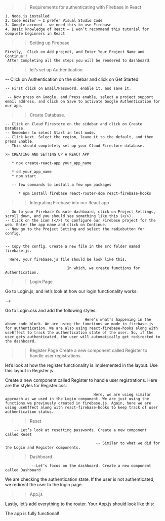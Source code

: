 > > Requirements for authenticating with Firebase in React

    1. Node.js installed
    2. Code editor — I prefer Visual Studio Code
    3. Google account — we need this to use Firebase
    4. Basic knowledge of React — I won’t recommend this tutorial for complete beginners in React

> > Setting up Firebase

    Firstly,  Click on Add project, and Enter Your Project Name and Continue!!
     After Completing all the steps you will be rendered to dashboard.

> > let’s set up Authentication

-- Click on Authentication on the sidebar and click on Get Started

    -- First click on Email/Password, enable it, and save it.

     -- Now press on Google, and Press enable, select a project support email address, and click on Save to activate Google Authentication for our app.

> > Create Database.

    -- Click on Cloud Firestore on the sidebar and click on Create Database.
    -- Remember to select Start in test mode.
    -- Click Next. Select the region, leave it to the default, and then press Enable.
    -- This should completely set up your Cloud Firestore database.

    >> CREATING AND SETTING UP A REACT APP

       * npx create-react-app your_app_name

       * cd your_app_name
       * npm start

       -- few commands to install a few npm packages

          * npm install firebase react-router-dom react-firebase-hooks

> > Integrating Firebase into our React app

    -- Go to your Firebase Console dashboard, click on Project Settings, scroll down, and you should see something like this (</>).
    -- Click on the icon (</>) to configure our Firebase project for the web. Enter the app name and click on Continue.
    -- Now go to the Project Setting and select the radiobutton for config.


    -- Copy the config. Create a new file in the src folder named firebase.js.

      Here, your firebase.js file should be look like this,

<!--
                                    import { initializeApp } from "firebase/app";
                                import {
                                GoogleAuthProvider,
                                getAuth,
                                signInWithPopup,
                                signInWithEmailAndPassword,
                                createUserWithEmailAndPassword,
                                sendPasswordResetEmail,
                                signOut,
                                } from "firebase/auth";
                                import {
                                getFirestore,
                                query,
                                getDocs,
                                collection,
                                where,
                                addDoc,
                                } from "firebase/firestore";
                                const firebaseConfig = {
                                apiKey: "AIzaSyDIXJ5YT7hoNbBFqK3TBcV41-TzIO-7n7w",
                                authDomain: "fir-auth-6edd8.firebaseapp.com",
                                projectId: "fir-auth-6edd8",
                                storageBucket: "fir-auth-6edd8.appspot.com",
                                messagingSenderId: "904760319835",
                                appId: "1:904760319835:web:44fd0d957f114b4e51447e",
                                measurementId: "G-Q4TYKH9GG7",
                                };
                                const app = initializeApp(firebaseConfig);
                                const auth = getAuth(app);
                                const db = getFirestore(app);
                                const googleProvider = new GoogleAuthProvider();
                                const signInWithGoogle = async () => {
                                try {
                                    const res = await signInWithPopup(auth, googleProvider);
                                    const user = res.user;
                                    const q = query(collection(db, "users"), where("uid", "==", user.uid));
                                    const docs = await getDocs(q);
                                    if (docs.docs.length === 0) {
                                    await addDoc(collection(db, "users"), {
                                        uid: user.uid,
                                        name: user.displayName,
                                        authProvider: "google",
                                        email: user.email,
                                    });
                                    }
                                } catch (err) {
                                    console.error(err);
                                    alert(err.message);
                                }
                                };
                                const logInWithEmailAndPassword = async (email, password) => {
                                try {
                                    await signInWithEmailAndPassword(auth, email, password);
                                } catch (err) {
                                    console.error(err);
                                    alert(err.message);
                                }
                                };
                                const registerWithEmailAndPassword = async (name, email, password) => {
                                try {
                                    const res = await createUserWithEmailAndPassword(auth, email, password);
                                    const user = res.user;
                                    await addDoc(collection(db, "users"), {
                                    uid: user.uid,
                                    name,
                                    authProvider: "local",
                                    email,
                                    });
                                } catch (err) {
                                    console.error(err);
                                    alert(err.message);
                                }
                                };
                                const sendPasswordReset = async (email) => {
                                try {
                                    await sendPasswordResetEmail(auth, email);
                                    alert("Password reset link sent!");
                                } catch (err) {
                                    console.error(err);
                                    alert(err.message);
                                }
                                };
                                const logout = () => {
                                signOut(auth);
                                };
                                export {
                                auth,
                                db,
                                signInWithGoogle,
                                logInWithEmailAndPassword,
                                registerWithEmailAndPassword,
                                sendPasswordReset,
                                logout,
                                }; -->

                                In which, we create functions for Authentication.

> > Login Page

<!-- ---------------------------------------Login.js-------------------------------------------- -->

Go to Login.js, and let’s look at how our login functionality works:

<!--
                                <!-- import React, { useEffect, useState } from "react";
                                import { Link, useNavigate } from "react-router-dom";
                                import { auth, signInWithEmailAndPassword, signInWithGoogle } from "./firebase";
                                import { useAuthState } from "react-firebase-hooks/auth";
                                import "./Login.css";
                                function Login() {
                                const [email, setEmail] = useState("");
                                const [password, setPassword] = useState("");
                                const [user, loading, error] = useAuthState(auth);
                                const navigate = useNavigate();
                                useEffect(() => {
                                    if (loading) {
                                    // maybe trigger a loading screen
                                    return;
                                    }
                                    if (user) navigate("/dashboard");
                                }, [user, loading]);
                                return (
                                    <div className="login">
                                    <div className="login__container">
                                        <input
                                        type="text"
                                        className="login__textBox"
                                        value={email}
                                        onChange={(e) => setEmail(e.target.value)}
                                        placeholder="E-mail Address"
                                        />
                                        <input
                                        type="password"
                                        className="login__textBox"
                                        value={password}
                                        onChange={(e) => setPassword(e.target.value)}
                                        placeholder="Password"
                                        />
                                        <button
                                        className="login__btn"
                                        onClick={() => signInWithEmailAndPassword(email, password)}
                                        >
                                        Login
                                        </button>
                                        <button className="login__btn login__google" onClick={signInWithGoogle}>
                                        Login with Google
                                        </button>
                                        <div>
                                        <Link to="/reset">Forgot Password</Link>
                                        </div>
                                        <div>
                                        Don't have an account? <Link to="/register">Register</Link> now.
                                        </div>
                                    </div>
                                    </div>
                                );
                                }
                                export default Login; --> -->

<!-- ----------------------------------------------Login.css---------------------------------------------- -->

Go to Login.css and add the following styles.

<!--
                                        .login {
                                        height: 100vh;
                                        width: 100vw;
                                        display: flex;
                                        align-items: center;
                                        justify-content: center;
                                        }
                                        .login__container {
                                        display: flex;
                                        flex-direction: column;
                                        text-align: center;
                                        background-color: #dcdcdc;
                                        padding: 30px;
                                        }
                                        .login__textBox {
                                        padding: 10px;
                                        font-size: 18px;
                                        margin-bottom: 10px;
                                        }
                                        .login__btn {
                                        padding: 10px;
                                        font-size: 18px;
                                        margin-bottom: 10px;
                                        border: none;
                                        color: white;
                                        background-color: black;
                                        }
                                        .login__google {
                                        background-color: #4285f4;
                                        }
                                        .login div {
                                        margin-top: 7px;
                                        } -->

                                        Here’s what’s happening in the above code block. We are using the functions we made in firebase.js for authentication. We are also using react-firebase-hooks along with useEffect to track the authentication state of the user. So, if the user gets authenticated, the user will automatically get redirected to the dashboard.

> > Register Page
> > Create a new component called Register to handle user registrations.

<!-- ----------------------------------------Register.js-------------------------------------------- -->

let’s look at how the register functionality is implemented in the layout. Use this layout in Register.js

<!--
                                    import React, { useEffect, useState } from "react";
                                    import { useAuthState } from "react-firebase-hooks/auth";
                                    import { Link, useHistory } from "react-router-dom";
                                    import {
                                    auth,
                                    registerWithEmailAndPassword,
                                    signInWithGoogle,
                                    } from "./firebase";
                                    import "./Register.css";
                                    function Register() {
                                    const [email, setEmail] = useState("");
                                    const [password, setPassword] = useState("");
                                    const [name, setName] = useState("");
                                    const [user, loading, error] = useAuthState(auth);
                                    const history = useHistory();
                                    const register = () => {
                                        if (!name) alert("Please enter name");
                                        registerWithEmailAndPassword(name, email, password);
                                    };
                                    useEffect(() => {
                                        if (loading) return;
                                        if (user) history.replace("/dashboard");
                                    }, [user, loading]);
                                    return (
                                        <div className="register">
                                        <div className="register__container">
                                            <input
                                            type="text"
                                            className="register__textBox"
                                            value={name}
                                            onChange={(e) => setName(e.target.value)}
                                            placeholder="Full Name"
                                            />
                                            <input
                                            type="text"
                                            className="register__textBox"
                                            value={email}
                                            onChange={(e) => setEmail(e.target.value)}
                                            placeholder="E-mail Address"
                                            />
                                            <input
                                            type="password"
                                            className="register__textBox"
                                            value={password}
                                            onChange={(e) => setPassword(e.target.value)}
                                            placeholder="Password"
                                            />
                                            <button className="register__btn" onClick={register}>
                                            Register
                                            </button>
                                            <button
                                            className="register__btn register__google"
                                            onClick={signInWithGoogle}
                                            >
                                            Register with Google
                                            </button>
                                            <div>
                                            Already have an account? <Link to="/">Login</Link> now.
                                            </div>
                                        </div>
                                        </div>
                                    );
                                    }
                                    export default Register; -->

<!-- ---------------------------------------------Register.css------------------------------------------------------>

Create a new component called Register to handle user registrations. Here are the styles for Register.css:

<!--
                                            .register {
                                            height: 100vh;
                                            width: 100vw;
                                            display: flex;
                                            align-items: center;
                                            justify-content: center;
                                            }
                                            .register__container {
                                            display: flex;
                                            flex-direction: column;
                                            text-align: center;
                                            background-color: #dcdcdc;
                                            padding: 30px;
                                            }
                                            .register__textBox {
                                            padding: 10px;
                                            font-size: 18px;
                                            margin-bottom: 10px;
                                            }
                                            .register__btn {
                                            padding: 10px;
                                            font-size: 18px;
                                            margin-bottom: 10px;
                                            border: none;
                                            color: white;
                                            background-color: black;
                                            }
                                            .register__google {
                                            background-color: #4285f4;
                                            }
                                            .register div {
                                            margin-top: 7px;
                                            } -->

                                            Here, we are using similar approach as we used in the Login component. We are just using the functions we previously created in firebase.js. Again, here we are using useEffect along with react-firebase-hooks to keep track of user authentication status.

> > Reset

        -- Let’s look at resetting passwords. Create a new component called Reset

<!-------------------------------------------------Reset.js--------------------------------------------------------->
<!--
                                            import React, { useEffect, useState } from "react";
                                            import { useAuthState } from "react-firebase-hooks/auth";
                                            import { useNavigate } from "react-router-dom";
                                            import { Link } from "react-router-dom";
                                            import { auth, sendPasswordResetEmail } from "./firebase";
                                            import "./Reset.css";
                                            function Reset() {
                                            const [email, setEmail] = useState("");
                                            const [user, loading, error] = useAuthState(auth);
                                            const navigate = useNavigate();
                                            useEffect(() => {
                                                if (loading) return;
                                                if (user) navigate("/dashboard");
                                            }, [user, loading]);
                                            return (
                                                <div className="reset">
                                                <div className="reset__container">
                                                    <input
                                                    type="text"
                                                    className="reset__textBox"
                                                    value={email}
                                                    onChange={(e) => setEmail(e.target.value)}
                                                    placeholder="E-mail Address"
                                                    />
                                                    <button
                                                    className="reset__btn"
                                                    onClick={() => sendPasswordResetEmail(email)}
                                                    >
                                                    Send password reset email
                                                    </button>
                                                    <div>
                                                    Don't have an account? <Link to="/register">Register</Link> now.
                                                    </div>
                                                </div>
                                                </div>
                                            );
                                            }
                                            export default Reset; -->

                                             -- Similar to what we did for the Login and Register components.

<!-- -------------------------------------------------------------Reset.css---------------------------------------------------------- -->
<!--
                                                .reset {
                                                height: 100vh;
                                                width: 100vw;
                                                display: flex;
                                                align-items: center;
                                                justify-content: center;
                                                }
                                                .reset__container {
                                                display: flex;
                                                flex-direction: column;
                                                text-align: center;
                                                background-color: #dcdcdc;
                                                padding: 30px;
                                                }
                                                .reset__textBox {
                                                padding: 10px;
                                                font-size: 18px;
                                                margin-bottom: 10px;
                                                }
                                                .reset__btn {
                                                padding: 10px;
                                                font-size: 18px;
                                                margin-bottom: 10px;
                                                border: none;
                                                color: white;
                                                background-color: black;
                                                }
                                                .reset div {
                                                margin-top: 7px;
                                                } -->

> > Dashboard

                --Let’s focus on the dashboard. Create a new component called Dashboard

<!-- -------------------------------------------------Dashboard.js----------------------------------------------------- -->
<!--
import React, { useEffect, useState } from "react";
import { useAuthState } from "react-firebase-hooks/auth";
import { useNavigate } from "react-router-dom";
import "./Dashboard.css";
import { auth, db, logout } from "./firebase";
import { query, collection, getDocs, where } from "firebase/firestore";
function Dashboard() {
  const [user, loading, error] = useAuthState(auth);
  const [name, setName] = useState("");
  const navigate = useNavigate();
  const fetchUserName = async () => {
    try {
      const q = query(collection(db, "users"), where("uid", "==", user?.uid));
      const doc = await getDocs(q);
      const data = doc.docs[0].data();
      setName(data.name);
    } catch (err) {
      console.error(err);
      alert("An error occured while fetching user data");
    }
  };
  useEffect(() => {
    if (loading) return;
    if (!user) return navigate("/");
    fetchUserName();
  }, [user, loading]);
  return (
    <div className="dashboard">
       <div className="dashboard__container">
        Logged in as
         <div>{name}</div>
         <div>{user?.email}</div>
         <button className="dashboard__btn" onClick={logout}>
          Logout
         </button>
       </div>
     </div>
  );
}
export default Dashboard; -->

We are checking the authentication state. If the user is not authenticated, we redirect the user to the login page.

<!-- ----------------------------------------------------------Dashboard.css------------------------------------------------------ -->
<!--
.dashboard {
  height: 100vh;
  width: 100vw;
  display: flex;
  align-items: center;
  justify-content: center;
}
.dashboard__container {
  display: flex;
  flex-direction: column;
  text-align: center;
  background-color: #dcdcdc;
  padding: 30px;
}
.dashboard__btn {
  padding: 10px;
  font-size: 18px;
  margin-top: 10px;
  border: none;
  color: white;
  background-color: black;
}
.dashboard div {
  margin-top: 7px;
} -->

> > App.js

<!-- -----------------------------------------App.js----------------------------------------------- -->

Lastly, let’s add everything to the router. Your App.js should look like this:

<!--
import "./App.css";
import { BrowserRouter as Router, Route, Routes } from "react-router-dom";
import Login from "./Login";
import Register from "./Register";
import Reset from "./Reset";
import Dashboard from "./Dashboard";
function App() {
  return (
    <div className="app">
      <Router>
        <Routes>
          <Route exact path="/" element={<Login />} />
          <Route exact path="/register" element={<Register />} />
          <Route exact path="/reset" element={<Reset />} />
          <Route exact path="/dashboard" element={<Dashboard />} />
        </Routes>
      </Router>
    </div>
  );
}
export default App; -->

The app is fully functional!
